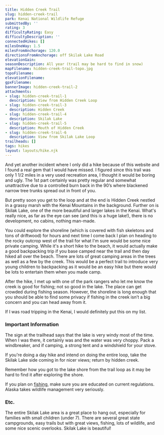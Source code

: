 ```yaml
---
title: Hidden Creek Trail
slug: hidden-creek-trail
park: Kenai National Wildlife Refuge
submittedBy: ''
rating: 3
difficultyRating: Easy
difficultyDescription: ''
connectedHikes: []
milesOneWay: 1.5
milesFromAnchorage: 120.0
directionsFromAnchorage: off Skilak Lake Road
elevationGain: 
seasonDescription: All year (trail may be hard to find in snow)
mapFilename: hidden-creek-trail-topo.jpg
topoFilename: 
elevationFilename: 
gpxFilename: 
bannerImage: hidden-creek-trail-2
attachments:
- slug: hidden-creek-trail-1
  description: View from Hidden Creek Loop
- slug: hidden-creek-trail-3
  description: Hidden Creek
- slug: hidden-creek-trail-4
  description: Skilak Lake
- slug: hidden-creek-trail-5
  description: Mouth of Hidden Creek
- slug: hidden-creek-trail-6
  description: View from Skilak Lake Loop
trailheads: []
tags: hikes
layout: layouts/hike.njk
---
```

And yet another incident where I only did a hike because of this website and I found a real gem that I would have missed. I figured since this trail was only 1 1/2 miles in a very used recreation area, I thought it would be boring and ugly. The 1st part certainly was pretty regular and somewhat unattractive due to a controlled burn back in the 90’s where blackened narrow tree trunks spread out in front of you.

But pretty soon you get to the loop and at the end is Hidden Creek nestled in a grassy marsh with the Kenai Mountains in the background. Further on is Skilak Lake, one of the more beautiful and larger lakes in the Kenai. What's really nice, as far as the eye can see (and this is a huge lake!), there is no development, no cabins, nothing man-made.

You could explore the shoreline (which is covered with fish skeletons and tons of driftwood) for hours and next time I come back I plan on heading to the rocky outcrop west of the trail for what I'm sure would be some nice private camping. While it's a short hike to the beach, it would actually make a good backpacking trip if you base camped near the trail and then day hiked all over the beach. There are lots of great camping areas in the trees as well as a few by the creek. This would be a perfect trail to introduce very young children to backpacking as it would be an easy hike but there would be lots to entertain them when you made camp.

After the hike, I met up with one of the park rangers who let me know the creek is good for fishing; not so good in the lake. The place can get crowded during fishing season. However, the shoreline is long enough that you should be able to find some privacy if fishing in the creek isn’t a big concern and you can head away from it. 

If I was road tripping in the Kenai, I would definitely put this on my list.

### Important Information

The sign at the trailhead says that the lake is very windy most of the time. When I was there, it certainly was and the water was very choppy. Pack a windbreaker, and if camping, a strong tent and a windshield for your stove. 

If you're doing a day hike and intend on doing the entire loop, take the Skilak Lake side coming in for nicer views; return by hidden creek. 

Remember how you got to the lake shore from the trail loop as it may be hard to find it after exploring the shore.

If you plan on [fishing](http://alaskahikesearch.com/education/#fishing), make sure you are educated on current regulations. Alaska takes wildlife management very seriously.

### Etc.

The entire Skilak Lake area is a great place to hang out, especially for families with small children (under 7). There are several great state campgrounds, easy trails but with great views, fishing, lots of wildlife, and some nice scenic overlooks. Skilak Lake is beautiful!